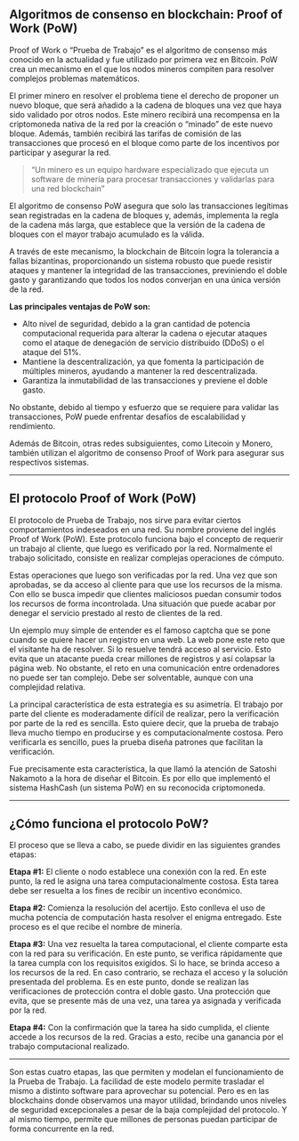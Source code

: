 
## **Algoritmos de consenso en blockchain: Proof of Work (PoW)**


Proof of Work o “Prueba de Trabajo” es el algoritmo de consenso más conocido en la actualidad y fue utilizado por primera vez en Bitcoin. PoW crea un mecanismo en el que los nodos mineros compiten para resolver complejos problemas matemáticos. 

El primer minero en resolver el problema tiene el derecho de proponer un nuevo bloque, que será añadido a la cadena de bloques una vez que haya sido validado por otros nodos. Este minero recibirá una recompensa en la criptomoneda nativa de la red por la creación o “minado” de este nuevo bloque. Además, también recibirá las tarifas de comisión de las transacciones que procesó en el bloque como parte de los incentivos por participar y asegurar la red. 

> “Un minero es un equipo hardware especializado que ejecuta un software de minería para procesar transacciones y validarlas para una red blockchain”

El algoritmo de consenso PoW asegura que solo las transacciones legítimas sean registradas en la cadena de bloques y, además, implementa la regla de la cadena más larga, que establece que la versión de la cadena de bloques con el mayor trabajo acumulado es la válida. 

A través de este mecanismo, la blockchain de Bitcoin logra la tolerancia a fallas bizantinas, proporcionando un sistema robusto que puede resistir ataques y mantener la integridad de las transacciones, previniendo el doble gasto y garantizando que todos los nodos converjan en una única versión de la red. 

**Las principales ventajas de PoW son:**

- Alto nivel de seguridad, debido a la gran cantidad de potencia computacional requerida para alterar la cadena o ejecutar ataques como el ataque de denegación de servicio distribuido (DDoS) o el ataque del 51%.
- Mantiene la descentralización, ya que fomenta la participación de múltiples mineros, ayudando a mantener la red descentralizada.
- Garantiza la inmutabilidad de las transacciones y previene el doble gasto.

No obstante, debido al tiempo y esfuerzo que se requiere para validar las transacciones, PoW puede enfrentar desafíos de escalabilidad y rendimiento.  

Además de Bitcoin, otras redes subsiguientes, como Litecoin y Monero, también utilizan el algoritmo de consenso Proof of Work para asegurar sus respectivos sistemas.  

---

## **El protocolo Proof of Work (PoW)**


El protocolo de Prueba de Trabajo, nos sirve para evitar ciertos comportamientos indeseados en una red. Su nombre proviene del inglés Proof of Work (PoW). Este protocolo funciona bajo el concepto de requerir un trabajo al cliente, que luego es verificado por la red. Normalmente el trabajo solicitado, consiste en realizar complejas operaciones de cómputo.

Estas operaciones que luego son verificadas por la red. Una vez que son aprobadas, se da acceso al cliente para que use los recursos de la misma. Con ello se busca impedir que clientes maliciosos puedan consumir todos los recursos de forma incontrolada. Una situación que puede acabar por denegar el servicio prestado al resto de clientes de la red.

Un ejemplo muy simple de entender es el famoso captcha que se pone cuando se quiere hacer un registro en una web. La web pone este reto que el visitante ha de resolver. Si lo resuelve tendrá acceso al servicio. Esto evita que un atacante pueda crear millones de registros y así colapsar la página web. No obstante, el reto en una comunicación entre ordenadores no puede ser tan complejo. Debe ser solventable, aunque con una complejidad relativa.

La principal característica de esta estrategia es su asimetría. El trabajo por parte del cliente es moderadamente difícil de realizar, pero la verificación por parte de la red es sencilla. Esto quiere decir, que la prueba de trabajo lleva mucho tiempo en producirse y es computacionalmente costosa. Pero verificarla es sencillo, pues la prueba diseña patrones que facilitan la verificación.

Fue precisamente esta característica, la que llamó la atención de Satoshi Nakamoto a la hora de diseñar el Bitcoin. Es por ello que implementó el sistema HashCash (un sistema PoW) en su reconocida criptomoneda.

---

## **¿Cómo funciona el protocolo PoW?**

El proceso que se lleva a cabo, se puede dividir en las siguientes grandes etapas:

**Etapa #1:** El cliente o nodo establece una conexión con la red. En este punto, la red le asigna una tarea computacionalmente costosa. Esta tarea debe ser resuelta a los fines de recibir un incentivo económico.

**Etapa #2:** Comienza la resolución del acertijo. Esto conlleva el uso de mucha potencia de computación hasta resolver el enigma entregado. Este proceso es el que recibe el nombre de minería.

**Etapa #3:** Una vez resuelta la tarea computacional, el cliente comparte esta con la red para su verificación. En este punto, se verifica rápidamente que la tarea cumpla con los requisitos exigidos. Si lo hace, se brinda acceso a los recursos de la red. En caso contrario, se rechaza el acceso y la solución presentada del problema. Es en este punto, donde se realizan las verificaciones de protección contra el doble gasto. Una protección que evita, que se presente más de una vez, una tarea ya asignada y verificada por la red.

**Etapa #4:** Con la confirmación que la tarea ha sido cumplida, el cliente accede a los recursos de la red. Gracias a esto, recibe una ganancia por el trabajo computacional realizado.

---

Son estas cuatro etapas, las que permiten y modelan el funcionamiento de la Prueba de Trabajo. La facilidad de este modelo permite trasladar el mismo a distinto software para aprovechar su potencial. Pero es en las blockchains donde observamos una mayor utilidad, brindando unos niveles de seguridad excepcionales a pesar de la baja complejidad del protocolo. Y al mismo tiempo, permite que millones de personas puedan participar de forma concurrente en la red.
